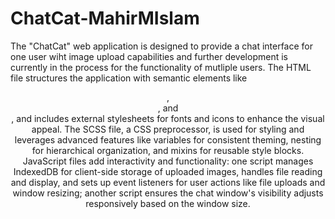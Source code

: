 # ChatCat-MahirMIslam

The "ChatCat" web application is designed to provide a chat interface for one user wiht image upload capabilities and further development is currently in the process for the functionality of mutliple users. The HTML file structures the application with semantic elements like <header>, <main>, and <div>, and includes external stylesheets for fonts and icons to enhance the visual appeal. The SCSS file, a CSS preprocessor, is used for styling and leverages advanced features like variables for consistent theming, nesting for hierarchical organization, and mixins for reusable style blocks. JavaScript files add interactivity and functionality: one script manages IndexedDB for client-side storage of uploaded images, handles file reading and display, and sets up event listeners for user actions like file uploads and window resizing; another script ensures the chat window's visibility adjusts responsively based on the window size.